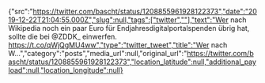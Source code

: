 {"src":"https://twitter.com/bascht/status/1208855961928122373","date":"2019-12-22T21:04:55.000Z","slug":null,"tags":["twitter",""],"text":"Wer nach Wikipedia noch ein paar Euro für Endjahresdigitalportalspenden übrig hat, sollte die bei @ZDDK_ einwerfen. https://t.co/qWjQgMU4ww","type":"twitter_tweet","title":"Wer nach W…","category":"posts","media_url":null,"original_url":"https://twitter.com/bascht/status/1208855961928122373","location_latitude":null,"additional_payload":null,"location_longitude":null}